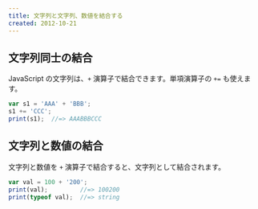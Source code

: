 ```yaml
---
title: 文字列と文字列、数値を結合する
created: 2012-10-21
---
```


文字列同士の結合
----

JavaScript の文字列は、`+` 演算子で結合できます。単項演算子の `+=` も使えます。

```javascript
var s1 = 'AAA' + 'BBB';
s1 += 'CCC';
print(s1);  //=> AAABBBCCC
```

文字列と数値の結合
----

文字列と数値を `+` 演算子で結合すると、文字列として結合されます。

```javascript
var val = 100 + '200';
print(val);         //=> 100200
print(typeof val);  //=> string
```


